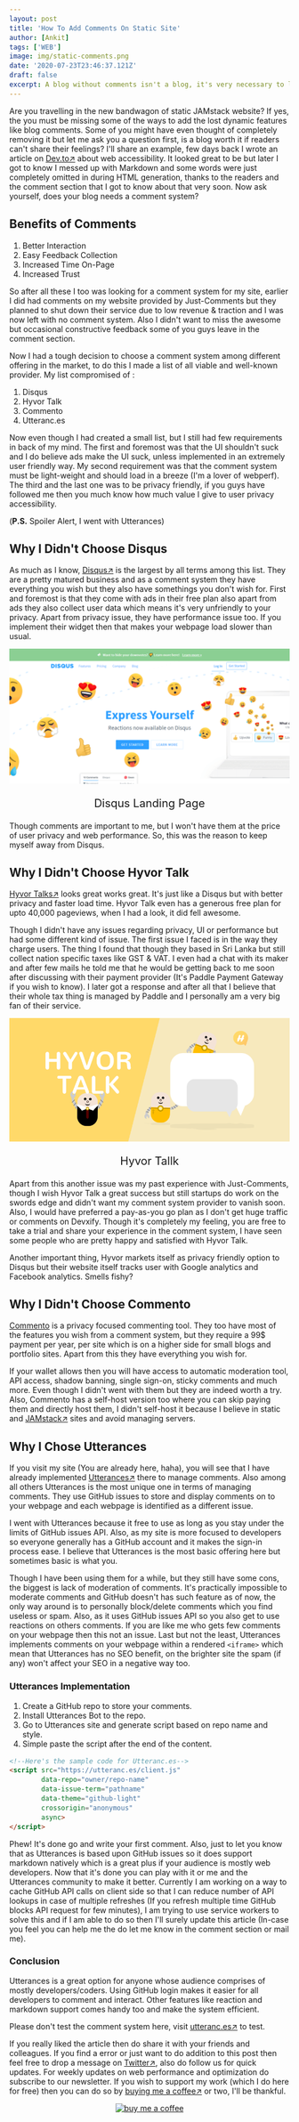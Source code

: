```yaml
---
layout: post
title: 'How To Add Comments On Static Site'
author: [Ankit]
tags: ['WEB']
image: img/static-comments.png
date: '2020-07-23T23:46:37.121Z'
draft: false
excerpt: A blog without comments isn't a blog, it's very necessary to let your audience talk to you and leave their thoughts as they read the content. Learn how I implemented it on a static site.
---
```


Are you travelling in the new bandwagon of static JAMstack website? If yes, the you must be missing some of the ways to add the lost dynamic features like blog comments. Some of you might have even thought of completely removing it but let me ask you a question first, is a blog worth it if readers can't share their feelings? I'll share an example, few days back I wrote an article on [Dev.to↗](https://dev.to/devxify) about web accessibility. It looked great to be but later I got to know I messed up with Markdown and some words were just completely omitted in during HTML generation, thanks to the readers and the comment section that I got to know about that very soon. Now ask yourself, does your blog needs a comment system?

## Benefits of Comments

1. Better Interaction
2. Easy Feedback Collection
3. Increased Time On-Page
4. Increased Trust

So after all these I too was looking for a comment system for my site, earlier I did had comments on my website provided by Just-Comments but they planned to shut down their service due to low revenue & traction and I was now left with no comment system. Also I didn't want to miss the awesome but occasional constructive feedback some of you guys leave in the comment section.

Now I had a tough decision to choose a comment system among different offering in the market, to do this I made a list of all viable and well-known provider. My list compromised of :

1. Disqus
2. Hyvor Talk
3. Commento
4. Utteranc.es 

Now even though I had created a small list, but I still had few requirements in back of my mind. The first and foremost was that the UI shouldn't suck and I do believe ads make the UI suck, unless implemented in an extremely user friendly way. My second requirement was that the comment system must be light-weight and should load in a breeze (I'm a lover of webperf). The third and the last one was to be privacy friendly, if you guys have followed me then you much know how much value I give to user privacy accessibility.

(**P.S.** Spoiler Alert, I went with Utterances)

## Why I Didn't Choose Disqus

As much as I know, [Disqus↗](https://disqus.com/) is the largest by all terms among this list. They are a pretty matured business and as a comment system they have everything you wish but they also have somethings you don't wish for. First and foremost is that they come with ads in their free plan also apart from ads they also collect user data which means it's very unfriendly to your privacy. Apart from privacy issue, they have performance issue too. If you implement their widget then that makes your webpage load slower than usual.

![Disqus Landing Page](img/disqus.png)
<p style="text-align: center; font-size:1.25rem">Disqus Landing Page</p>

Though comments are important to me, but I won't have them at the price of user privacy and web performance. So, this was the reason to keep myself away from Disqus.

## Why I Didn't Choose Hyvor Talk

[Hyvor Talks↗](https://talk.hyvor.com) looks great works great. It's just like a Disqus but with better privacy and faster load time. Hyvor Talk even has a generous free plan for upto 40,000 pageviews, when I had a look, it did fell awesome. 

Though I didn't have any issues regarding privacy, UI or performance but had some different kind of issue. The first issue I faced is in the way they charge users. The thing I found that though they based in Sri Lanka but still collect nation specific taxes like GST & VAT. I even had a chat with its maker and after few mails he told me that he would be getting back to me soon after discussing with their payment provider (It's Paddle Payment Gateway if you wish to know). I later got a response and after all that I believe that their whole tax thing is managed by Paddle and I personally am a very big fan of their service.

![Hyvor Talk](img/hyvor-talk.png)
<p style="text-align: center; font-size:1.25rem">Hyvor Tallk</p>

Apart from this another issue was my past experience with Just-Comments, though I wish Hyvor Talk a great success but still startups do work on the swords edge and didn't want my comment system provider to vanish soon. Also, I would have preferred a pay-as-you go plan as I don't get huge traffic or comments on Devxify. Though it's completely my feeling, you are free to take a trial and share your experience in the comment system, I have seen some people who are pretty happy and satisfied with Hyvor Talk.

Another important thing, Hyvor markets itself as privacy friendly option to Disqus but their website itself tracks user with Google analytics and Facebook analytics. Smells fishy?

## Why I Didn't Choose Commento

[Commento](https://commento.io/) is a privacy focused commenting tool. They too have most of the features you wish from a comment system, but they require a 99$ payment per year, per site which is on a higher side for small blogs and portfolio sites. Apart from this they have everything you wish for.

If your wallet allows then you will have access to automatic moderation tool, API access, shadow banning, single sign-on, sticky comments and much more. Even though I didn't went with them but they are indeed worth a try. Also, Commento has a self-host version too where you can skip paying them and directly host them, I didn't self-host it because I believe in static and [JAMstack↗](https://www.devxify.com/jamstack-for-web/) sites and avoid managing servers.

## Why I Chose Utterances

If you visit my site (You are already here, haha), you will see that I have already implemented [Utterances↗](https://utteranc.es/) there to manage comments. Also among all others Utterances is the most unique one in terms of managing comments. They use GitHub issues to store and display comments on to your webpage and each webpage is identified as a different issue.

I went with Utterances because it free to use as long as you stay under the limits of GitHub issues API. Also, as my site is more focused to developers so everyone generally has a GitHub account and it makes the sign-in process ease. I believe that Utterances is the most basic offering here but sometimes basic is what you.

Though I have been using them for a while, but they still have some cons, the biggest is lack of moderation of comments. It's practically impossible to moderate comments and GitHub doesn't has such feature as of now, the only way around is to personally block/delete comments which you find useless or spam. Also, as it uses GitHub issues API so you also get to use reactions on others comments. If you are like me who gets few comments on your webpage then this not an issue. Last but not the least, Utterances implements comments on your webpage within a rendered `<iframe>` which mean that Utterances has no SEO benefit, on the brighter site the spam (if any) won't affect your SEO in a negative way too.

### Utterances Implementation

1. Create a GitHub repo to store your comments.
2. Install Utterances Bot to the repo.
3. Go to Utterances site and generate script based on repo name and style.
4. Simple paste the script after the end of the content.

```html
<!--Here's the sample code for Utteranc.es-->
<script src="https://utteranc.es/client.js"
        data-repo="owner/repo-name"
        data-issue-term="pathname"
        data-theme="github-light"
        crossorigin="anonymous"
        async>
</script>
```

Phew! It's done go and write your first comment. Also, just to let you know that as Utterances is based upon GitHub issues so it does support markdown natively which is a great plus if your audience is mostly web developers. Now that it's done you can play with it or me and the Utterances community to make it better. Currently I am working on a way to cache GitHub API calls on client side so that I can reduce number of API lookups in case of multiple refreshes (If you refresh multiple time GitHub blocks API request for few minutes), I am trying to use service workers to solve this and if I am able to do so then I'll surely update this article (In-case you feel you can help me the do let me know in the comment section or mail me).

### Conclusion

Utterances is a great option for anyone whose audience comprises of mostly developers/coders. Using GitHub login makes it easier for all developers to comment and interact. Other features like reaction and markdown support comes handy too and make the system efficient.

Please don't test the comment system here, visit [utteranc.es↗](https://utteranc.es) to test.

If you really liked the article then do share it with your friends and colleagues. If you find a error or just want to do addition to this post then feel free to drop a message on [Twitter↗](https://twitter.com/devxify), also do follow us for quick updates. For weekly updates on web performance and optimization do subscribe to our newsletter. If you wish to support my work (which I do here for free) then you can do so by [buying me a coffee↗](https://www.buymeacoffee.com/Devxify) or two, I'll be thankful.

<p style="text-align:center">
<a href="https://www.buymeacoffee.com/Devxify" rel="noreferrer nofollow" target="_blank"><img alt="buy me a coffee" src="https://devstorage.b-cdn.net/bmc.svg"></a>
</p>
<!--Comments System-->
<script src="https://utteranc.es/client.js" data-repo="Devxify/devxify-comment" data-issue-term="pathname" data-theme="github-light" crossorigin="anonymous" async>
</script>
